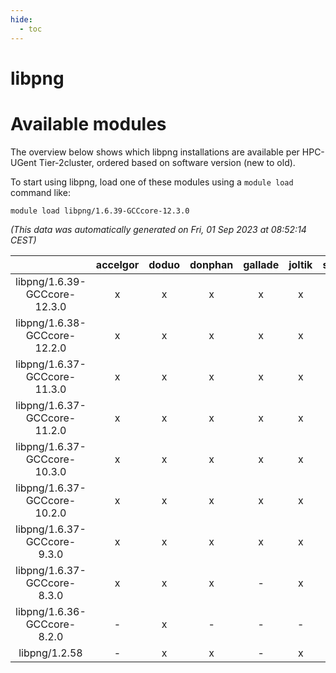 ```yaml
---
hide:
  - toc
---
```


libpng
======

# Available modules


The overview below shows which libpng installations are available per HPC-UGent Tier-2cluster, ordered based on software version (new to old).

To start using libpng, load one of these modules using a `module load` command like:

```shell
module load libpng/1.6.39-GCCcore-12.3.0
```

*(This data was automatically generated on Fri, 01 Sep 2023 at 08:52:14 CEST)*  

| |accelgor|doduo|donphan|gallade|joltik|skitty|swalot|victini|
| :---: | :---: | :---: | :---: | :---: | :---: | :---: | :---: | :---: |
|libpng/1.6.39-GCCcore-12.3.0|x|x|x|x|x|x|x|x|
|libpng/1.6.38-GCCcore-12.2.0|x|x|x|x|x|x|x|x|
|libpng/1.6.37-GCCcore-11.3.0|x|x|x|x|x|x|x|x|
|libpng/1.6.37-GCCcore-11.2.0|x|x|x|x|x|x|x|x|
|libpng/1.6.37-GCCcore-10.3.0|x|x|x|x|x|x|x|x|
|libpng/1.6.37-GCCcore-10.2.0|x|x|x|x|x|x|x|x|
|libpng/1.6.37-GCCcore-9.3.0|x|x|x|x|x|x|x|x|
|libpng/1.6.37-GCCcore-8.3.0|x|x|x|-|x|x|x|x|
|libpng/1.6.36-GCCcore-8.2.0|-|x|-|-|-|-|x|-|
|libpng/1.2.58|-|x|x|-|x|x|x|x|
